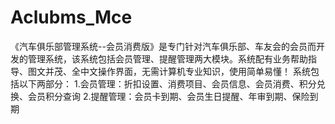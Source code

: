 # Aclubms_Mce
 《汽车俱乐部管理系统--会员消费版》是专门针对汽车俱乐部、车友会的会员而开发的管理系统，该系统包括会员管理、提醒管理两大模块。系统配有业务帮助指导、图文并茂、全中文操作界面，无需计算机专业知识，使用简单易懂！ 系统包括以下两部分： 1.会员管理：折扣设置、消费项目、会员信息、会员消费、积分兑换、会员积分查询 2.提醒管理：会员卡到期、会员生日提醒、年审到期、保险到期
